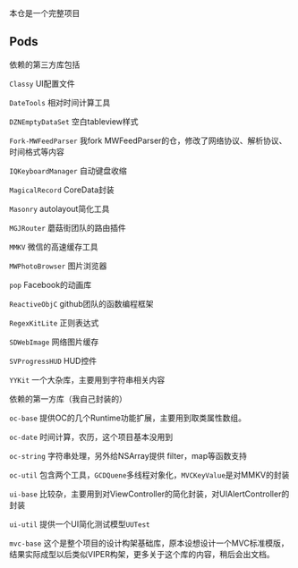 本仓是一个完整项目

## Pods

依赖的第三方库包括

`Classy` UI配置文件 

`DateTools` 相对时间计算工具 

`DZNEmptyDataSet` 空白tableview样式

`Fork-MWFeedParser` 我fork MWFeedParser的仓，修改了网络协议、解析协议、时间格式等内容

`IQKeyboardManager` 自动键盘收缩

`MagicalRecord` CoreData封装

`Masonry` autolayout简化工具

`MGJRouter` 蘑菇街团队的路由插件

`MMKV` 微信的高速缓存工具

`MWPhotoBrowser` 图片浏览器

`pop` Facebook的动画库

`ReactiveObjC` github团队的函数编程框架

`RegexKitLite` 正则表达式

`SDWebImage` 网络图片缓存

`SVProgressHUD` HUD控件

`YYKit` 一个大杂库，主要用到字符串相关内容

依赖的第一方库（我自己封装的）

`oc-base` 提供OC的几个Runtime功能扩展，主要用到取类属性数组。

`oc-date` 时间计算，农历，这个项目基本没用到

`oc-string` 字符串处理，另外给NSArray提供 filter，map等函数支持

`oc-util` 包含两个工具，`GCDQuene`多线程对象化，`MVCKeyValue`是对MMKV的封装

`ui-base` 比较杂，主要用到对ViewController的简化封装，对UIAlertController的封装

`ui-util` 提供一个UI简化测试模型`UUTest`

`mvc-base` 这个是整个项目的设计构架基础库，原本设想设计一个MVC标准模版，结果实际成型以后类似VIPER构架，更多关于这个库的内容，稍后会出文档。